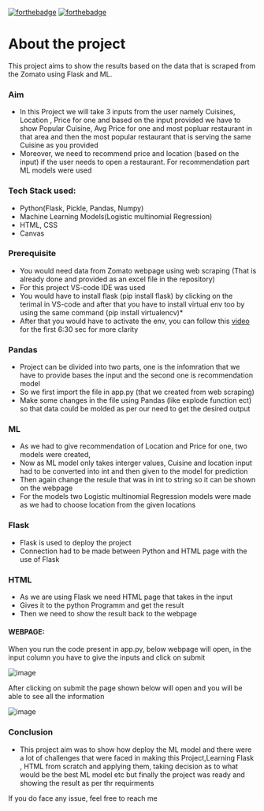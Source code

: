 [![forthebadge](https://forthebadge.com/images/badges/uses-html.svg)](https://forthebadge.com) [![forthebadge](https://forthebadge.com/images/badges/made-with-python.svg)](https://forthebadge.com)


# About the project
This project aims to show the results based on the data that is scraped from the Zomato using Flask and ML.

### Aim
  - In this Project we will take 3 inputs from the user namely Cuisines, Location , Price for one and based on the input provided we have to show Popular Cuisine, Avg       Price for one and most popluar restaurant in that area and then the most popular restaurant that is serving the same Cuisine as you provided
  - Moreover, we need to recommend price and location (based on the input) if the user needs to open a restaurant. For recommendation part ML models were used 
 
### Tech Stack used:
   - Python(Flask, Pickle, Pandas, Numpy)
   - Machine Learning Models(Logistic multinomial Regression)
   - HTML, CSS
   - Canvas

### Prerequisite
  - You would need data from Zomato webpage using web scraping (That is already done and provided as an excel file in the repository) 
  - For this project VS-code IDE was used 
  - You would have to install flask (pip install flask) by clicking on the terimal in VS-code and after that you have to install virtual env too by using the same           command (pip install virtualencv)*
  - After that you would have to activate the env, you can follow this [video](https://www.youtube.com/watch?v=Z1RJmh_OqeA&t=1889s) for the first 6:30 sec for more           clarity
  
### Pandas 
  - Project can be divided into two parts, one is the infomration that we have to provide bases the input and the second one is recommendation model 
  - So we first import the file in app.py (that we created from web scraping)
  - Make some changes in the file using Pandas (like explode function ect) so that data could be molded as per our need to get the desired output

### ML 
  - As we had to give recommendation of Location and Price for one, two models were created,
  - Now as ML model only takes interger values, Cuisine and location input had to be converted into int and then given to the model for prediction
  - Then again change the resule that was in int to string so it can be shown on the webpage
  - For the models two Logistic multinomial Regression models were made as we had to choose location from the given locations 

### Flask
  - Flask is used to deploy the project 
  - Connection had to be made between Python and HTML page with the use of Flask

### HTML 
  - As we are using Flask we need HTML page that takes in the input 
  - Gives it to the python Programm and get the result 
  - Then we need to show the result back to the webpage

#### WEBPAGE:
  When you run the code present in app.py, below webpage will open, in the input column you have to give the inputs and click on submit

![image](https://user-images.githubusercontent.com/117629056/202847003-baac1976-2ad5-4500-b701-993d2b912115.png)


After clicking on submit the page shown below will open and you will be able to see all the information



![image](https://user-images.githubusercontent.com/117629056/202847087-590a7560-d356-4105-a5b8-68cf60967bfe.png)


### Conclusion 
  - This project aim was to show how deploy the ML model and there were a lot of challenges that were faced in making this Project,Learning Flask , HTML from scratch       and applying them, taking decision as to what would be the best ML model etc but finally the project was ready and showing the result as per thr requirments 

If you do face any issue, feel free to reach me
 

